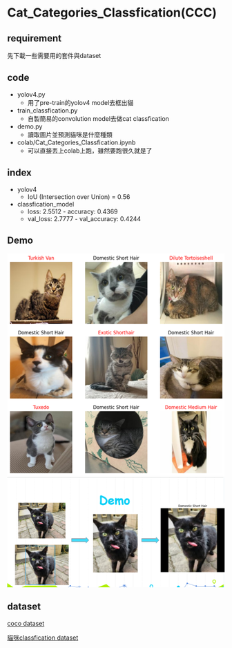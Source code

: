# Cat_Categories_Classfication(CCC)

## requirement
先下載一些需要用的套件與dataset

## code
- yolov4.py
  - 用了pre-train的yolov4 model去框出貓
- train_classfication.py
  - 自製簡易的convolution model去做cat classfication
- demo.py
  - 讀取圖片並預測貓咪是什麼種類
- colab/Cat_Categories_Classfication.ipynb
  - 可以直接丟上colab上跑，雖然要跑很久就是了  

## index
- yolov4 
  - IoU (Intersection over Union) = 0.56
- classfication_model
  - loss: 2.5512 - accuracy: 0.4369
  - val_loss: 2.7777 - val_accuracy: 0.4244

## Demo
![](https://github.com/doudou030/Cat_Categories_Classfication/blob/main/img/demo.png?raw=true)
![](https://github.com/doudou030/Cat_Categories_Classfication/blob/main/img/single_demo.png?raw=true)

## dataset
[coco dataset](https://cocodataset.org/#home)

[貓咪classfication dataset](https://www.kaggle.com/datasets/denispotapov/cat-breeds-dataset-cleared)
